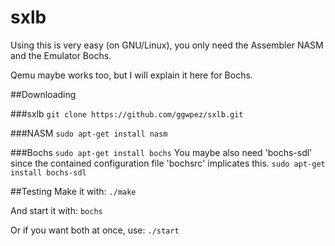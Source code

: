 # sxlb

Using this is very easy (on GNU/Linux), you only need the Assembler NASM and the Emulator Bochs.

Qemu maybe works too, but I will explain it here for Bochs.

##Downloading

###sxlb
`git clone https://github.com/ggwpez/sxlb.git`

###NASM
`sudo apt-get install nasm`

###Bochs
`sudo apt-get install bochs`
You maybe also need 'bochs-sdl' since the contained configuration file 'bochsrc' implicates this.
`sudo apt-get install bochs-sdl`

##Testing
Make it with:
`./make`

And start it with:
`bochs`

Or if you want both at once, use:
`./start`
